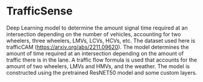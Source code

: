 # TrafficSense
Deep Learning model to determine the amount signal time required at an intersection depending on the number of vehicles, accounting for two wheelers, three wheelers, LMVs, LCVs, HCVs, etc. 
The dataset used here is trafficCAM (https://arxiv.org/abs/2211.09620). The model determines the amount of time required at an intersection depending on the amount of traffic there is in the lane. A traffic flow formula is used that accounts for the amount of two wheelers, LMVs and HMVs, and the weather. 
The model is constructed using the pretrained ResNET50 model and some custom layers. 
